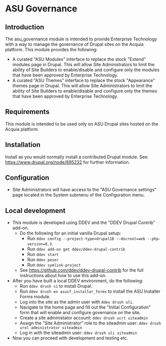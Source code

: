 # ASU Governance

## Introduction
The asu_governance module is intended to provide Enterprise Technology with a way to manage the governance of Drupal sites on the Acquia platform.
This module provides the following:
- A curated "ASU Modules" interface to replace the stock "Extend" modules page in Drupal. This will allow Site Administrators to limit the ability of Site Builders to enable/disable and configure only the modules that have been approved by Enterprise Technology.
- A curated "ASU Themes" interface to replace the stock "Appearance" themes page in Drupal. This will allow Site Administrators to limit the ability of Site Builders to enable/disable and configure only the themes that have been approved by Enterprise Technology.

## Requirements
This module is intended to be used only on ASU Drupal sites hosted on the Acquia platform.

## Installation
Install as you would normally install a contributed Drupal module.
See: https://www.drupal.org/node/895232 for further information.

## Configuration
- Site Administrators will have access to the "ASU Governance settings" page located in the System submenu of the Configuration menu.

## Local development
- This module is developed using DDEV and the "DDEV Drupal Contrib" add-on.
  - Do the following for an initial vanilla Drupal setup:
      - Run `ddev config --project-type=drupal10 --docroot=web --php-version=8.3`.
      - Run `ddev add-on get ddev/ddev-drupal-contrib`
      - Run `ddev start`
      - Run `ddev poser`
      - Run `ddev symlink-project`
  - See https://github.com/ddev/ddev-drupal-contrib for the full instructions about how to use this add-on.
- After you have built a local DDEV environment, do the following:
  - Run `ddev drush si` to install Drupal.
  - Run `ddev drush en asusf_installer_forms` to install the ASU Installer Forms module.
  - Log into the site as the admin user with `ddev drush uli`.
  - Navigate to the home page and fill out the "Initial Configuration" form that will enable and configure governance on the site.
  - Create a site administator account: `ddev drush ucrt siteadmin`
  - Assign the "Site Administrator" role to the siteadmin user: `ddev drush urol administrator siteadmin`
  - Log in with the siteadmin user: `ddev drush uli siteadmin`
- Now you can proceed with development and testing etc.
